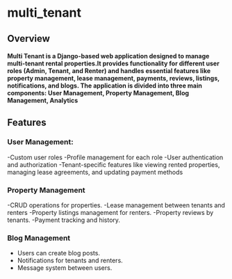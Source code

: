 # multi_tenant
## Overview 
#### Multi Tenant is a Django-based web application designed to manage multi-tenant rental properties.It provides functionality for different user roles (Admin, Tenant, and Renter) and handles essential features like property management, lease management, payments, reviews, listings, notifications, and blogs. The application is divided into three main components: User Management, Property Management, Blog Management, Analytics

## Features 
### User Management: 
-Custom user roles 
-Profile management for each role 
-User authentication and authorization
-Tenant-specific features like viewing rented properties, managing lease agreements, and updating payment methods

### Property Management
-CRUD operations for properties.
-Lease management between tenants and renters
-Property listings management for renters.
-Property reviews by tenants.
-Payment tracking and history.

### Blog Management
- Users can create blog posts.
- Notifications for tenants and renters.
- Message system between users.

